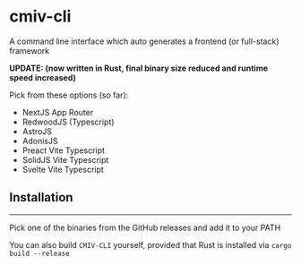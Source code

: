 # cmiv-cli

A command line interface which auto generates a frontend (or full-stack) framework

**UPDATE: (now written in Rust, final binary size reduced and runtime speed increased)**

Pick from these options (so far):

- NextJS App Router
- RedwoodJS (Typescript)
- AstroJS
- AdonisJS
- Preact Vite Typescript
- SolidJS Vite Typescript
- Svelte Vite Typescript

## Installation

---
Pick one of the binaries from the GitHub releases and add it to your PATH

You can also build `CMIV-CLI` yourself, provided that Rust is installed via `cargo build --release`
